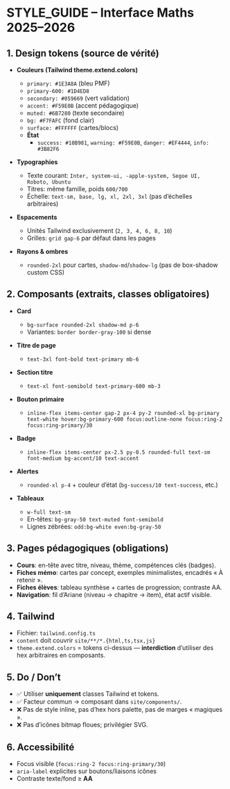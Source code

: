 # STYLE_GUIDE – Interface Maths 2025–2026

## 1. Design tokens (source de vérité)
- **Couleurs (Tailwind theme.extend.colors)**
  - `primary: #1E3A8A` (bleu PMF)
  - `primary-600: #1D4ED8`
  - `secondary: #059669` (vert validation)
  - `accent: #F59E0B` (accent pédagogique)
  - `muted: #6B7280` (texte secondaire)
  - `bg: #F7FAFC` (fond clair)
  - `surface: #FFFFFF` (cartes/blocs)
  - **État**
    - `success: #10B981`, `warning: #F59E0B`, `danger: #EF4444`, `info: #3B82F6`

- **Typographies**
  - Texte courant: `Inter, system-ui, -apple-system, Segoe UI, Roboto, Ubuntu`
  - Titres: même famille, poids `600/700`
  - Échelle: `text-sm, base, lg, xl, 2xl, 3xl` (pas d’échelles arbitraires)

- **Espacements**
  - Unités Tailwind exclusivement (`2, 3, 4, 6, 8, 10`)
  - Grilles: `grid gap-6` par défaut dans les pages

- **Rayons & ombres**
  - `rounded-2xl` pour cartes, `shadow-md`/`shadow-lg` (pas de box-shadow custom CSS)

## 2. Composants (extraits, classes obligatoires)
- **Card**
  - `bg-surface rounded-2xl shadow-md p-6`
  - Variantes: `border border-gray-100` si dense

- **Titre de page**
  - `text-3xl font-bold text-primary mb-6`

- **Section titre**
  - `text-xl font-semibold text-primary-600 mb-3`

- **Bouton primaire**
  - `inline-flex items-center gap-2 px-4 py-2 rounded-xl bg-primary text-white hover:bg-primary-600 focus:outline-none focus:ring-2 focus:ring-primary/30`

- **Badge**
  - `inline-flex items-center px-2.5 py-0.5 rounded-full text-sm font-medium bg-accent/10 text-accent`

- **Alertes**
  - `rounded-xl p-4` + couleur d’état (`bg-success/10 text-success`, etc.)

- **Tableaux**
  - `w-full text-sm`
  - En-têtes: `bg-gray-50 text-muted font-semibold`
  - Lignes zébrées: `odd:bg-white even:bg-gray-50`

## 3. Pages pédagogiques (obligations)
- **Cours**: en-tête avec titre, niveau, thème, compétences clés (badges).
- **Fiches mémo**: cartes par concept, exemples minimalistes, encadrés « À retenir ».
- **Fiches élèves**: tableau synthèse + cartes de progression; contraste AA.
- **Navigation**: fil d’Ariane (niveau → chapitre → item), état actif visible.

## 4. Tailwind
- Fichier: `tailwind.config.ts`
- `content` doit couvrir `site/**/*.{html,ts,tsx,js}`
- `theme.extend.colors` = tokens ci-dessus — **interdiction** d’utiliser des hex arbitraires en composants.

## 5. Do / Don’t
- ✅ Utiliser **uniquement** classes Tailwind et tokens.
- ✅ Facteur commun → composant dans `site/components/`.
- ❌ Pas de style inline, pas d’hex hors palette, pas de marges « magiques ».
- ❌ Pas d’icônes bitmap floues; privilégier SVG.

## 6. Accessibilité
- Focus visible (`focus:ring-2 focus:ring-primary/30`)
- `aria-label` explicites sur boutons/liaisons icônes
- Contraste texte/fond ≥ **AA**
